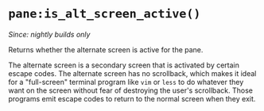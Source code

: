 # `pane:is_alt_screen_active()`

*Since: nightly builds only*

Returns whether the alternate screen is active for the pane.

The alternate screen is a secondary screen that is activated by certain escape codes. The alternate screen has no scrollback, which makes it ideal for a "full-screen" terminal program like `vim` or `less` to do whatever they want on the screen without fear of destroying the user's scrollback. Those programs emit escape codes to return to the normal screen when they exit.
